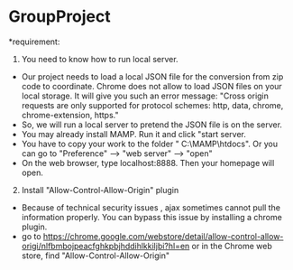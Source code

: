 # GroupProject

*requirement:

1. You need to know how to run local server.
- Our project needs to load a local JSON file for the conversion from zip code to coordinate. Chrome does not allow to load JSON files on your local storage. It will give you such an error message:
    "Cross origin requests are only supported for protocol schemes: http, data, chrome, chrome-extension, https."
- So, we will run a local server to pretend the JSON file is on the server.
- You may already install MAMP. Run it and click "start server.
- You have to copy your work to the folder " C:\MAMP\htdocs". Or you can go to "Preference" --> "web server" --> "open"
- On the web browser, type   localhost:8888. Then your homepage will open.



2. Install "Allow-Control-Allow-Origin" plugin 
- Because of technical security issues , ajax sometimes cannot pull the information properly. You can bypass this issue by installing a chrome plugin.
- go to  https://chrome.google.com/webstore/detail/allow-control-allow-origi/nlfbmbojpeacfghkpbjhddihlkkiljbi?hl=en
or in the Chrome web store, find "Allow-Control-Allow-Origin"


